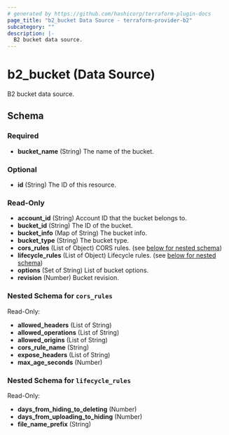 ```yaml
---
# generated by https://github.com/hashicorp/terraform-plugin-docs
page_title: "b2_bucket Data Source - terraform-provider-b2"
subcategory: ""
description: |-
  B2 bucket data source.
---
```


# b2_bucket (Data Source)

B2 bucket data source.



<!-- schema generated by tfplugindocs -->
## Schema

### Required

- **bucket_name** (String) The name of the bucket.

### Optional

- **id** (String) The ID of this resource.

### Read-Only

- **account_id** (String) Account ID that the bucket belongs to.
- **bucket_id** (String) The ID of the bucket.
- **bucket_info** (Map of String) The bucket info.
- **bucket_type** (String) The bucket type.
- **cors_rules** (List of Object) CORS rules. (see [below for nested schema](#nestedatt--cors_rules))
- **lifecycle_rules** (List of Object) Lifecycle rules. (see [below for nested schema](#nestedatt--lifecycle_rules))
- **options** (Set of String) List of bucket options.
- **revision** (Number) Bucket revision.

<a id="nestedatt--cors_rules"></a>
### Nested Schema for `cors_rules`

Read-Only:

- **allowed_headers** (List of String)
- **allowed_operations** (List of String)
- **allowed_origins** (List of String)
- **cors_rule_name** (String)
- **expose_headers** (List of String)
- **max_age_seconds** (Number)


<a id="nestedatt--lifecycle_rules"></a>
### Nested Schema for `lifecycle_rules`

Read-Only:

- **days_from_hiding_to_deleting** (Number)
- **days_from_uploading_to_hiding** (Number)
- **file_name_prefix** (String)


